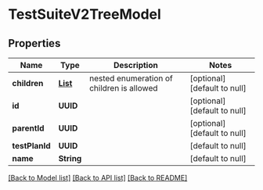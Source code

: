 # TestSuiteV2TreeModel
## Properties

| Name | Type | Description | Notes |
|------------ | ------------- | ------------- | -------------|
| **children** | [**List**](TestSuiteV2TreeModel.md) | nested enumeration of children is allowed | [optional] [default to null] |
| **id** | **UUID** |  | [optional] [default to null] |
| **parentId** | **UUID** |  | [optional] [default to null] |
| **testPlanId** | **UUID** |  | [default to null] |
| **name** | **String** |  | [default to null] |

[[Back to Model list]](../README.md#documentation-for-models) [[Back to API list]](../README.md#documentation-for-api-endpoints) [[Back to README]](../README.md)

